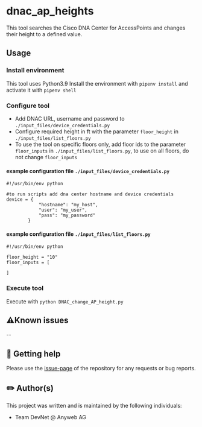 # dnac_ap_heights

This tool searches the Cisco DNA Center for AccessPoints and changes their height to a defined value.

## Usage

### Install environment

This tool uses Python3.9
Install the environment with `pipenv install` and activate it with `pipenv shell`

### Configure tool

-   Add DNAC URL, username and password to `./input_files/device_credentials.py`
-   Configure required height in ft with the parameter `floor_height` in `./input_files/list_floors.py`
-   To use the tool on specific floors only, add floor ids to the parameter `floor_inputs` in `./input_files/list_floors.py`,
    to use on all floors, do not change `floor_inputs`

#### example configuration file `./input_files/device_credentials.py`

```
#!/usr/bin/env python

#to run scripts add dna center hostname and device credentials
device = {
			"hostname": "my_host",
			"user": "my_user",
			"pass": "my_password"
		}

```

#### example configuration file `./input_files/list_floors.py`

```
#!/usr/bin/env python

floor_height = "10"
floor_inputs = [

]
```

### Execute tool

Execute with `python DNAC_change_AP_height.py`

## ⚠️Known issues

--

## 📯 Getting help

Please use the [issue-page](https://gitlab.com/anyweb/cisco-code-exchange/dnac_ap_heights/-/issues) of the repository for any requests or bug reports.

## ✏️ Author(s)

This project was written and is maintained by the following individuals:

-   Team DevNet @ Anyweb AG
